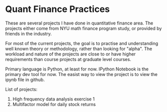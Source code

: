 # Quant Finance Practices
These are several projects I have done in quantitative finance area. The projects either come from NYU math finance program study, or provided by friends in the industry. 

For most of the current projects, the goal is to practise and understanding well known theory or methodology, rather than looking for "alpha". The workload and nature of the projects are close to or have higher requirements than course projects at graduate level courses. 

Primary language is Python, at least for now. IPython Notebook is the primary dev tool for now. The easist way to view the project is to view the ipynb file in github. 

List of projects:

1. High frequency data analysis exercise 1
2. Multifactor model for daily stock returns
